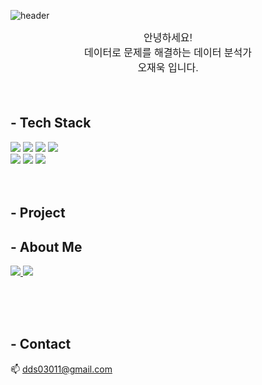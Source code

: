 ![header](https://capsule-render.vercel.app/api?type=VENOM&height=200&text=WELCOME!-nl-JAEUK'S%20Git%Hub.&animation=fadeIn&color=0:EEFF00,100:a82da8&fontColor=FFFF)

<div align="center" style="font-family: Arial, sans-serif; font-size: 16px;">
    안녕하세요!<br>
    데이터로 문제를 해결하는 데이터 분석가<br>
    오재욱 입니다.<br><br><br>
</div>


## - Tech Stack
<div> 
    
![](https://img.shields.io/badge/Python-14354C?style=for-the-badge&logo=python&logoColor=white)
![](https://img.shields.io/badge/Microsoft_SQL_Server-CC2927?style=for-the-badge&logo=microsoft-sql-server&logoColor=white)
![](https://img.shields.io/badge/MySQL-00000F?style=for-the-badge&logo=mysql&logoColor=white)
![](https://img.shields.io/badge/Tableau-FA6831?style=for-the-badge&logo=Tableau&logoColor=white) <br>
![](https://img.shields.io/badge/TensorFlow-FF6F00?style=for-the-badge&logo=tensorflow&logoColor=white)
![](https://img.shields.io/badge/GIT-E44C30?style=for-the-badge&logo=git&logoColor=white) 
![](https://img.shields.io/badge/Amazon_AWS-232F3E?style=for-the-badge&logo=amazon-aws&logoColor=white)
</br></br></br>
</div>

## - Project

## - About Me 
<div>
    
<a href = 'https://www.linkedin.com/in/jaeuk96/'>
    <img src="https://img.shields.io/badge/-LinkedIn-3B66BC?style=flat-square&logo=Linkedin&logoColor=white&link=https:/www.linkedin.com/in/jaeuk96/">
</a> 
    
<a href = 'https://www.notion.so/DA-Project-5d603f8354c04400990b34baa9eb65ce?pvs=4/'>
    <img src="https://img.shields.io/badge/-Notion-black?style=flat-square&logo=Notion&logoColor=white&link=(https://www.notion.so/DA-Project-5d603f8354c04400990b34baa9eb65ce?pvs=4/">
</a> 
        
</br></br></br>
</div>  

## - Contact
📫 dds03011@gmail.com

